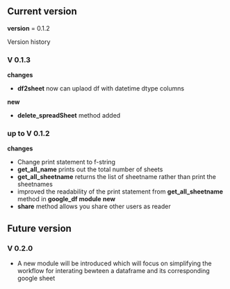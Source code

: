 ## Current version
__version__ = 0.1.2

Version history 
### V 0.1.3
**changes**
- **df2sheet** now can uplaod df with datetime dtype columns

**new**
- **delete_spreadSheet** method added

### up to V 0.1.2
**changes**
- Change print statement to f-string
- **get_all_name** prints out the total number of sheets
- **get_all_sheetname** returns the list of sheetname rather than print the sheetnames
- improved the readability of the print statement from **get_all_sheetname** method in **google_df module**
**new**
- **share** method allows you share other users as reader

## Future version 

### V 0.2.0 
- A new module will be introduced which will focus on simplifying the workflow for interating bewteen a dataframe and its corresponding google sheet

